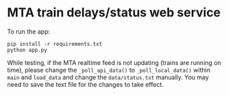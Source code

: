 # MTA train delays/status web service

To run the app:
```
pip install -r requirements.txt
python app.py
```
While testing, if the MTA realtime feed is not updating (trains are running on time), please change the `_poll_api_data()` to `_poll_local_data()` within `main` and `load_data` and change the `data/status.txt` manually. You may need to save the text file for the changes to take effect.
